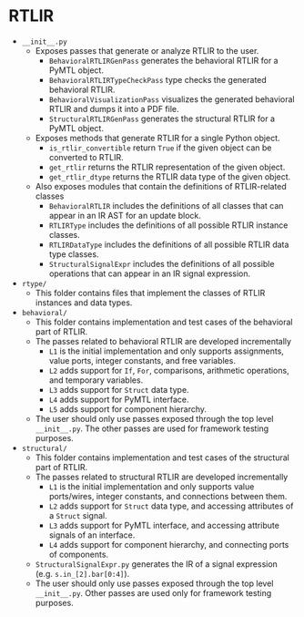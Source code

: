 # RTLIR
  - `__init__.py`
    - Exposes passes that generate or analyze RTLIR to the user.
      - `BehavioralRTLIRGenPass` generates the behavioral RTLIR for a PyMTL object.
      - `BehavioralRTLIRTypeCheckPass` type checks the generated behavioral RTLIR.
      - `BehavioralVisualizationPass` visualizes the generated behavioral RTLIR and dumps it into a PDF file.
      - `StructuralRTLIRGenPass` generates the structural RTLIR for a PyMTL object.
    - Exposes methods that generate RTLIR for a single Python object.
      - `is_rtlir_convertible` return `True` if the given object can be converted to RTLIR.
      - `get_rtlir` returns the RTLIR representation of the given object.
      - `get_rtlir_dtype` returns the RTLIR data type of the given object.
    - Also exposes modules that contain the definitions of RTLIR-related classes
      - `BehavioralRTLIR` includes the definitions of all classes that can appear in an IR AST for an update block.
      - `RTLIRType` includes the definitions of all possible RTLIR instance classes.
      - `RTLIRDataType` includes the definitions of all possible RTLIR data type classes.
      - `StructuralSignalExpr` includes the definitions of all possible operations that can appear in an IR signal expression.
  - `rtype/`
    - This folder contains files that implement the classes of RTLIR instances and data types.
  - `behavioral/`
    - This folder contains implementation and test cases of the behavioral part of RTLIR.
    - The passes related to behavioral RTLIR are developed incrementally
      - `L1` is the initial implementation and only supports assignments, value ports, integer constants, and free variables.
      - `L2` adds support for `If`, `For`, comparisons, arithmetic operations, and temporary variables.
      - `L3` adds support for `Struct` data type.
      - `L4` adds support for PyMTL interface.
      - `L5` adds support for component hierarchy.
    - The user should only use passes exposed through the top level `__init__.py`. The other passes are used for 
    framework testing purposes.
  - `structural/`
    - This folder contains implementation and test cases of the structural part of RTLIR.
    - The passes related to structural RTLIR are developed incrementally
      - `L1` is the initial implementation and only supports value ports/wires, integer constants, and connections between them.
      - `L2` adds support for `Struct` data type, and accessing attributes of a `Struct` signal.
      - `L3` adds support for PyMTL interface, and accessing attribute signals of an interface.
      - `L4` adds support for component hierarchy, and connecting ports of components.
    - `StructuralSignalExpr.py` generates the IR of a signal expression (e.g. `s.in_[2].bar[0:4]`).
    - The user should only use passes exposed through the top level `__init__.py`. Other passes are used only for 
    framework testing purposes.
